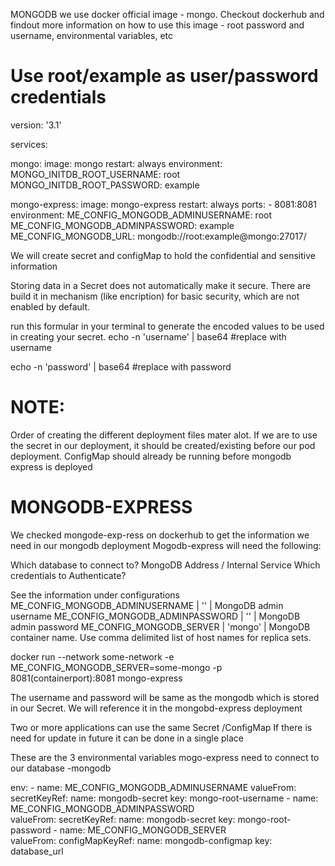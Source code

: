 MONGODB
we use docker official image - mongo. Checkout dockerhub and findout more information on how to use this image - root password and username, environmental variables, etc

# Use root/example as user/password credentials
version: '3.1'

services:

  mongo:
    image: mongo
    restart: always
    environment:
      MONGO_INITDB_ROOT_USERNAME: root
      MONGO_INITDB_ROOT_PASSWORD: example

  mongo-express:
    image: mongo-express
    restart: always
    ports:
      - 8081:8081
    environment:
      ME_CONFIG_MONGODB_ADMINUSERNAME: root
      ME_CONFIG_MONGODB_ADMINPASSWORD: example
      ME_CONFIG_MONGODB_URL: mongodb://root:example@mongo:27017/

      
      

We will create secret and configMap to hold the confidential and sensitive information

Storing data in a Secret does not automatically make it secure. There are build it in mechanism (like encription) for basic security, which are not enabled by default.

run this formular in your terminal to generate the encoded values to be used in creating your secret.
echo -n 'username' | base64      #replace with username

echo -n 'password' | base64      #replace with password


NOTE:
=====
Order of creating the different deployment files mater alot. If we are to use the secret in our deployment, it should be created/existing before our pod deployment.
ConfigMap should already be running before mongodb express is deployed


MONGODB-EXPRESS
===============
We checked mongode-exp-ress on dockerhub to get the information we need in our mongodb deployment 
Mogodb-express will need the following:

Which database to connect to?
MongoDB Address / Internal Service
Which credentials to Authenticate?

See the information under configurations
ME_CONFIG_MONGODB_ADMINUSERNAME | ''              | MongoDB admin username
ME_CONFIG_MONGODB_ADMINPASSWORD | ''              | MongoDB admin password
ME_CONFIG_MONGODB_SERVER        | 'mongo'         | MongoDB container name. Use comma delimited list of host names for replica sets. 


docker run --network some-network -e ME_CONFIG_MONGODB_SERVER=some-mongo -p 8081(containerport):8081 mongo-express

The username and password will be same as the mongodb which is stored in our Secret. We will reference
it in the mongobd-express deployment

Two or more applications can use the same Secret /ConfigMap
If there is need for update in future it can be done in a single place

These are the 3 environmental variables mogo-express need to connect to our database -mongodb

 env:
        - name: ME_CONFIG_MONGODB_ADMINUSERNAME 
          valueFrom: 
            secretKeyRef:
              name: mongodb-secret
              key: mongo-root-username
        - name: ME_CONFIG_MONGODB_ADMINPASSWORD  
          valueFrom: 
            secretKeyRef:
              name: mongodb-secret
              key: mongo-root-password
        - name: ME_CONFIG_MONGODB_SERVER  
          valueFrom: 
            configMapKeyRef:
              name: mongodb-configmap
              key: database_url
